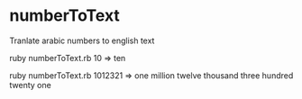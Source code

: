 # numberToText

Tranlate arabic numbers to english text

ruby numberToText.rb 10
=> ten

ruby numberToText.rb 1012321
=> one million twelve thousand three hundred twenty one
